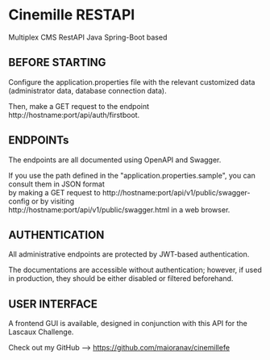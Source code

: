 # Cinemille RESTAPI

Multiplex CMS RestAPI Java Spring-Boot based

## BEFORE STARTING

Configure the application.properties file with the relevant customized data (administrator data, database connection data).

Then, make a GET request to the endpoint http://hostname:port/api/auth/firstboot.


## ENDPOINTs

The endpoints are all documented using OpenAPI and Swagger.

If you use the path defined in the "application.properties.sample", you can consult them in JSON format\
by making a GET request to http://hostname:port/api/v1/public/swagger-config or by visiting\
  http://hostname:port/api/v1/public/swagger.html in a web browser.

## AUTHENTICATION

All administrative endpoints are protected by JWT-based authentication.

The documentations are accessible without authentication; however, if used in production, they should be either disabled or filtered beforehand.

## USER INTERFACE

A frontend GUI is available, designed in conjunction with this API for the Lascaux Challenge.

Check out my GitHub --> https://github.com/maioranav/cinemillefe
